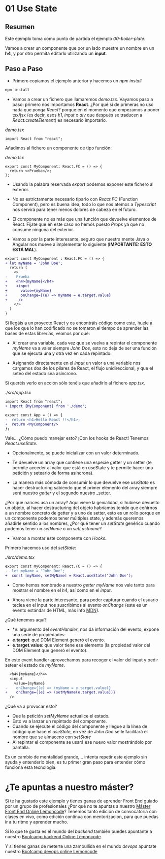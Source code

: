 # 01 Use State

## Resumen

Este ejemplo toma como punto de partida el ejemplo _00-boiler-plate_.

Vamos a crear un componente que por un lado muestre un nombre en
un **h4**, y por otro permita editarlo utilizando un **input**.

## Paso a Paso

- Primero copiamos el ejemplo anterior y hacemos un _npm install_

```bash
npm install
```

- Vamos a crear un fichero que llamaremos _demo.tsx_. Vayamos paso a paso:
  primero nos importamos **React**. ¿Por qué si de primeras no uso nada que
  ponga _React_? porque en el momento que empezamos a poner tsx/jsx
  (es decir, esos _h1_, _input_ o _div_ que después se traducen a
  _React.createElement_) es necesario importarlo.

_demo.tsx_

```tsx
import React from "react";
```

Añadimos al fichero un componente de tipo función:

_demo.tsx_

```tsx
export const MyComponent: React.FC = () => {
  return <>Prueba</>;
};
```

- Usando la palabra reservada _export_ podemos exponer este fichero al exterior.
- No es estrictamente necesario tiparlo con _React.FC_ (Function Component), pero
  es buena idea, todo lo que nos atemos a _Typescript_ nos servirá para tener
  menos dolores de cabeza en el futuro.
- El componente no es más que una función que devuelve elementos de React.
  Fíjate que en este caso no hemos puesto _Props_ ya que no consume ninguna
  del exterior.

- Vamos a por la parte interesante, seguro que nuestra mente Java o Angular
  nos mueve a implementar lo siguiente (**IMPORTANTE: ESTO ESTÁ MAL**).

```diff
export const MyComponent : React.FC = () => {
+ let myName = 'John Doe';
  return (
    <>
-    Prueba
+    <h4>{myName}</h4>
+    <input
+      value={myName}
+      onChange={(e) => myName = e.target.value}
+     />
    </>
  )
}
```

Si llegáis a un proyecto React y os encontráis código como este, huele a que los
que lo han codificado no se tomaron el tiempo de aprender las bases de estas
librerías, veamos por qué:

- Al crear una variable, cada vez que se vuelva a repintar el componente
  _myName_ va a valer siempre _John Doe_, esto no deja de ser una función que se
  ejecuta una y otra vez en cada repintado.

- Asignando directamente en el _input_ un valor a una variable nos cargamos
  dos de los pilares de React, el flujo unidireccional, y que el seteo del
  estado sea asíncrono.

Si queréis verlo en acción sólo tenéis que añadirlo al fichero _app.tsx_.

_./src/app.tsx_

```diff
import React from "react";
+ import {MyComponent} from './demo';

export const App = () => {
-  return <h1>Hello React !!</h1>;
+  return <MyComponent/>
};
```

Vale... ¿Cómo puedo manejar esto? ¡Con los hooks de React! Tenemos
_React.useState_.

- Opcionalmente, se puede inicializar con un valor determinado.

- Te devuelve un array que contiene una especie getter y un setter (te permite
  acceder al valor que está en useState y te permite
  hacer una petición y setearlo de forma asíncrona).

- La manera más cómoda de consumir lo que devuelve ese _useState_ es hacer
  destructuring sabiendo que el primer elemento del array siempre será
  nuestro _getter_ y el segundo nuestro \_setter.

¿Por qué narices usa un array? Aquí viene la genialidad, si hubiese devuelto
un objeto, al hacer destructuring del objeto habríamos tenido que ceñirnos
a un nombre concreto de getter y a uno de setter, esto es un rollo porque
en un componente podemos tener múltiples state, y además queremos añadirle
sentido a los nombres, ¿Por qué tener un _setState_ genérico cuando podemos
tener un _setName_ o un _setLastname_?

- Vamos a montar este componente con _Hooks_.

Primero hacemos uso del _setState_:

_./src/demo.tsx_

```diff
export const MyComponent: React.FC = () => {
-  let myName = "John Doe";
+  const [myName, setMyName] = React.useState('John Doe');
```

- Como hemos nombrado a nuestro _getter_ _myName_ nos vale
  tanto para mostrar el nombre en el _h4_, así como en el
  _input_.

- Ahora viene la parte interesante, para poder capturar cuando
  el usuario teclea en el input nos suscribimos al evento
  _onChange_ (este es un evento estándar de HTML, más info [MDN](https://developer.mozilla.org/es/docs/Web/API/HTMLElement/change_event)).

¿Qué tenemos aquí?

- \*_e_: argumento del _eventHandler_, nos da información del evento, expone una serie de propiedades:
- **e.target**: qué DOM Element generó el evento.
- **e.target.value**: que valor tiene ese elemento (la propiedad valor
  del DOM Element que generó el evento).

En este event handler aprovechamos para recoger el valor del input y pedir
setear el estado de _myName_.

```diff
  <h4>{myName}</h4>
  <input
    value={myName}
-    onChange={(e) => (myName = e.target.value)}
+    onChange={(e) => (setMyName(e.target.value))}
  />
```

¿Qué va a provocar esto?

- Que la petición _setMyName_ actualice el estado.
- Esto va a lanzar un repintado del componente.
- Cuando se ejecute el código del componente y llegue a la línea
  de código que hace el _useState_, en vez de _John Doe_ se le
  facilitará el nombre que se almaceno con _setState_
- Al repintar el componente se usará ese nuevo valor mostrándolo
  por pantalla.

Es un cambio de mentalidad grande,... intenta repetir este ejemplo
sin ayuda y entenderlo bien, es tu primer gran paso para entender
cómo funciona esta tecnología.

# ¿Te apuntas a nuestro máster?

Si te ha gustado este ejemplo y tienes ganas de aprender Front End
guiado por un grupo de profesionales ¿Por qué no te apuntas a
nuestro [Máster Front End Online Lemoncode](https://lemoncode.net/master-frontend#inicio-banner)? Tenemos tanto edición de convocatoria
con clases en vivo, como edición continua con mentorización, para
que puedas ir a tu ritmo y aprender mucho.

Si lo que te gusta es el mundo del _backend_ también puedes apuntante a nuestro [Bootcamp backend Online Lemoncode](https://lemoncode.net/bootcamp-backend#bootcamp-backend/inicio).

Y si tienes ganas de meterte una zambullida en el mundo _devops_
apuntate nuestro [Bootcamp devops online Lemoncode](https://lemoncode.net/bootcamp-devops#bootcamp-devops/inicio)
